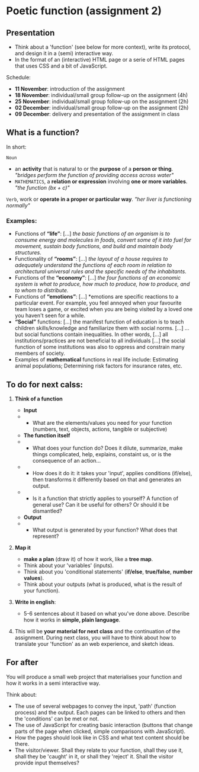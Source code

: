 # Poetic function (assignment 2)

## Presentation

- Think about a 'function' (see below for more context), write its protocol, and design it in a (semi) interactive way.
- In the format of an (interactive) HTML page or a serie of HTML pages that uses CSS and a bit of JavaScript.

Schedule:

- **11 November**: introduction of the assignment
- **18 November**: individual/small group follow-up on the assignment (4h)
- **25 November**: individual/small group follow-up on the assignment (2h)
- **02 December**: individual/small group follow-up on the assignment (2h)
- **09 December**: delivery and presentation of the assignment in class

## What is a function?

In short:

`Noun`
- an **activity** that is natural to or the **purpose** of a **person or thing**. *"bridges perform the function of providing access across water"*
- `MATHEMATICS`, a **relation or expression** involving **one or more variables**. *"the function (bx + c)"*

`Verb`, work or **operate in a proper or particular way**. *"her liver is functioning normally"*

### Examples:

- Functions of **“life”**: [...] *the basic functions of an organism is to consume energy and molecules in foods, convert some of it into fuel for movement, sustain body functions, and build and maintain body structures.*
- Functionality of **“rooms”**: [...] *the layout of a house requires to adequately understand the functions of each room in relation to architectural universal rules and the specific needs of the inhabitants.*
- Functions of the **“economy”**: [...] *the four functions of an economic system is what to produce, how much to produce, how to produce, and to whom to distribute.*
- Functions of **“emotions”**: [...] *emotions are specific reactions to a particular event. For example, you feel annoyed when your favourite team loses a game, or excited when you are being visited by a loved one you haven't seen for a while.
- **“Social”** functions: [...] the manifest function of education is to teach children skills/knowledge and familiarize them with social norms. [...] ... but social functions contain inequalities. In other words, [...] all institutions/practices are not beneficial to all individuals [...] the social function of some institutions was also to oppress and constrain many members of society.
- Examples of **mathematical** functions in real life include: Estimating animal populations; Determining risk factors for insurance rates, etc.

## To do for next calss:

1) **Think of a function**
   - **Input**
   - - What are the elements/values you need for your function (numbers, text, objects, actions, tangible or subjective)
   - **The function itself**
   - - What does your function do? Does it dilute, summarize, make things complicated, help, explains, constaint us, or is the consequence of an action...
   - - How does it do it: it takes your 'input', applies conditions (if/else), then transforms it differently based on that and generates an output.
   - - Is it a function that strictly applies to yourself? A function of general use? Can it be useful for others? Or should it be dismantled?
   - **Output**
   - - What output is generated by your function? What does that represent?

2) **Map it**
   - **make a plan** (draw it) of how it work, like a **tree map**.
   - Think about your 'variables' (inputs).
   - Think about you 'conditional statements' (**if/else**, **true/false**, **number values**).
   - Think about your outputs (what is produced, what is the result of your function).
   
4) **Write in english**:
   - 5-6 sentences about it based on what you've done above. Describe how it works in **simple, plain language**.

5) This will be **your material for next class** and the continuation of the assignment. During next class, you will have to think about how to translate your 'function' as an web experience, and sketch ideas.

## For after

You will produce a small web project that materialises your function and how it works in a semi interactive way.

Think about:

- The use of several webpages to convey the input, 'path' (function process) and the output. Each pages can be linked to others and then the 'conditions' can be met or not.
- The use of JavaScript for creating basic interaction (buttons that change parts of the page when clicked, simple comparisons with JavaScript).
- How the pages should look like in CSS and what text content should be there.
- The visitor/viewer. Shall they relate to your function, shall they use it, shall they be 'caught' in it, or shall they 'reject' it. Shall the visitor provide input themselves?

